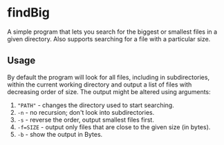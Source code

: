 # findBig

A simple program that lets you search for the biggest or smallest files in a given directory. Also supports searching for a file with a particular size.

## Usage

By default the program will look for all files, including in subdirectories, within the current working directory and output a list of files with decreasing order of size. The output might be altered using arguments:

1. `"PATH"` - changes the directory used to start searching.
2. `-n` - no recursion; don't look into subdirectories.
3. `-s` - reverse the order, output smallest files first.
4. `-f=SIZE` - output only files that are close to the given size (in bytes).
5. `-b` - show the output in Bytes.